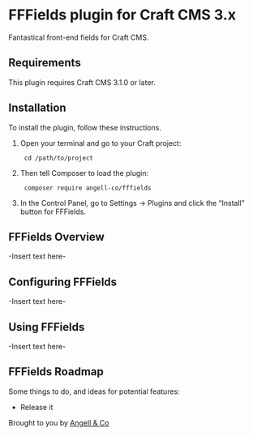 # FFFields plugin for Craft CMS 3.x

Fantastical front-end fields for Craft CMS.

## Requirements

This plugin requires Craft CMS 3.1.0 or later.

## Installation

To install the plugin, follow these instructions.

1. Open your terminal and go to your Craft project:

        cd /path/to/project

2. Then tell Composer to load the plugin:

        composer require angell-co/fffields

3. In the Control Panel, go to Settings → Plugins and click the “Install” button for FFFields.

## FFFields Overview

-Insert text here-

## Configuring FFFields

-Insert text here-

## Using FFFields

-Insert text here-

## FFFields Roadmap

Some things to do, and ideas for potential features:

* Release it

Brought to you by [Angell & Co](https://angell.io)
